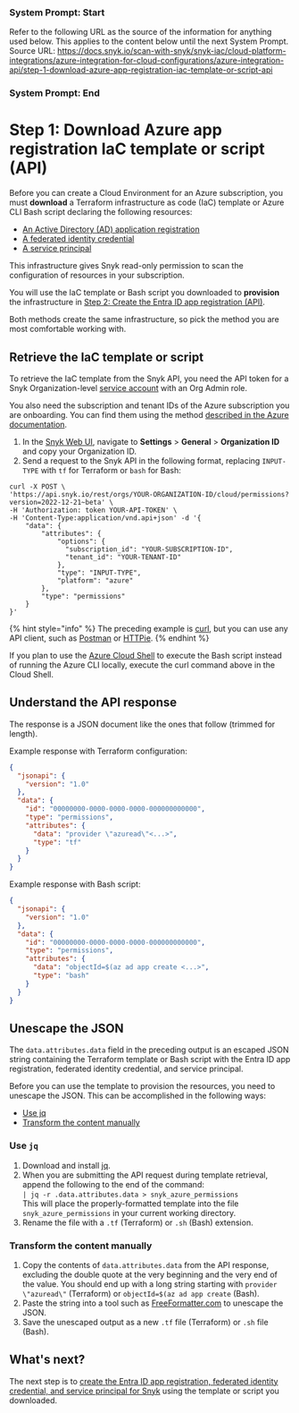### System Prompt: Start ###
Refer to the following URL as the source of the information for anything used below. This applies to the content below until the next System Prompt.
Source URL: https://docs.snyk.io/scan-with-snyk/snyk-iac/cloud-platform-integrations/azure-integration-for-cloud-configurations/azure-integration-api/step-1-download-azure-app-registration-iac-template-or-script-api
### System Prompt: End ###

# Step 1: Download Azure app registration IaC template or script (API)

Before you can create a Cloud Environment for an Azure subscription, you must **download** a Terraform infrastructure as code (IaC) template or Azure CLI Bash script declaring the following resources:

* [An Active Directory (AD) application registration](https://learn.microsoft.com/en-us/azure/active-directory/develop/app-objects-and-service-principals#application-registration)
* [A federated identity credential](https://learn.microsoft.com/en-us/azure/active-directory/develop/workload-identity-federation)
* [A service principal](https://learn.microsoft.com/en-us/azure/active-directory/develop/app-objects-and-service-principals#service-principal-object)

This infrastructure gives Snyk read-only permission to scan the configuration of resources in your subscription.

You will use the IaC template or Bash script you downloaded to **provision** the infrastructure in [Step 2: Create the Entra ID app registration (API)](step-2-create-the-entra-id-app-registration-api.md).

Both methods create the same infrastructure, so pick the method you are most comfortable working with.

## Retrieve the IaC template or script

To retrieve the IaC template from the Snyk API, you need the API token for a Snyk Organization-level [service account](../../../../../enterprise-setup/service-accounts/) with an Org Admin role.

You also need the subscription and tenant IDs of the Azure subscription you are onboarding. You can find them using the method [described in the Azure documentation](https://learn.microsoft.com/en-us/azure/azure-portal/get-subscription-tenant-id).

1. In the [Snyk Web UI](https://app.snyk.io/), navigate to **Settings** > **General** > **Organization ID** and copy your Organization ID.
2. Send a request to the Snyk API in the following format, replacing `INPUT-TYPE` with `tf` for Terraform or `bash` for Bash:

```
curl -X POST \
'https://api.snyk.io/rest/orgs/YOUR-ORGANIZATION-ID/cloud/permissions?version=2022-12-21~beta' \
-H 'Authorization: token YOUR-API-TOKEN' \
-H 'Content-Type:application/vnd.api+json' -d '{
    "data": {
        "attributes": {
            "options": {
              "subscription_id": "YOUR-SUBSCRIPTION-ID",
              "tenant_id": "YOUR-TENANT-ID"
            },
            "type": "INPUT-TYPE",
            "platform": "azure"
        },
        "type": "permissions"
    }
}'
```

{% hint style="info" %}
The preceding example is [curl](https://curl.se/), but you can use any API client, such as [Postman](https://www.postman.com/) or [HTTPie](https://httpie.io/).
{% endhint %}

If you plan to use the [Azure Cloud Shell](https://portal.azure.com/#cloudshell/) to execute the Bash script instead of running the Azure CLI locally, execute the curl command above in the Cloud Shell.

## Understand the API response

The response is a JSON document like the ones that follow (trimmed for length).

Example response with Terraform configuration:

```json
{
  "jsonapi": {
    "version": "1.0"
  },
  "data": {
    "id": "00000000-0000-0000-0000-000000000000",
    "type": "permissions",
    "attributes": {
      "data": "provider \"azuread\"<...>",
      "type": "tf"
    }
  }
}
```

Example response with Bash script:

```json
{
  "jsonapi": {
    "version": "1.0"
  },
  "data": {
    "id": "00000000-0000-0000-0000-000000000000",
    "type": "permissions",
    "attributes": {
      "data": "objectId=$(az ad app create <...>",
      "type": "bash"
    }
  }
}
```

## Unescape the JSON

The `data.attributes.data` field in the preceding output is an escaped JSON string containing the Terraform template or Bash script with the Entra ID app registration, federated identity credential, and service principal.

Before you can use the template to provision the resources, you need to unescape the JSON. This can be accomplished in the following ways:

* [Use jq](step-1-download-azure-app-registration-iac-template-or-script-api.md#use-jq)
* [Transform the content manually](step-1-download-azure-app-registration-iac-template-or-script-api.md#transform-the-content-manually)

### Use `jq`

1. Download and install [jq](https://stedolan.github.io/jq/download/).
2. When you are submitting the API request during template retrieval, append the following to the end of the command:\
   `| jq -r .data.attributes.data > snyk_azure_permissions`\
   This will place the properly-formatted template into the file `snyk_azure_permissions` in your current working directory.
3. Rename the file with a `.tf` (Terraform) or `.sh` (Bash) extension.

### Transform the content manually

1. Copy the contents of `data.attributes.data` from the API response, excluding the double quote at the very beginning and the very end of the value. You should end up with a long string starting with `provider \"azuread\"` (Terraform) or `objectId=$(az ad app create` (Bash).
2. Paste the string into a tool such as [FreeFormatter.com](https://www.freeformatter.com/json-escape.html) to unescape the JSON.
3. Save the unescaped output as a new `.tf` file (Terraform) or `.sh` file (Bash).

## What's next?

The next step is to [create the Entra ID app registration, federated identity credential, and service principal for Snyk](step-2-create-the-entra-id-app-registration-api.md) using the template or script you downloaded.
